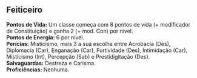 ## Feiticeiro <a id="feiticeiro"></a>

**Pontos de Vida:** Um classe começa com 8 pontos de vida (+ modificador de Constituição) e ganha 2 (+ mod. Con) por nível.</br>
**Pontos de Energia:** 6 por nível.</br>
**Perícias:** Misticismo, mais 3 a sua escolha entre Acrobacia (Des), Diplomacia (Car), Enganação (Car), Furtividade (Des), Intimidação (Car), Misticismo (Int), Percepção (Sab) e Prestidigitação (Des).</br>
**Salvaguardas:** Destreza e Carisma.</br>
**Proficiências:** Nenhuma.</br>